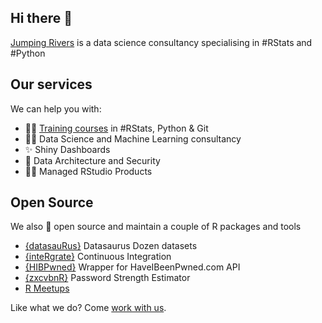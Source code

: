 ## Hi there 👋

[Jumping Rivers](https://www.jumpingrivers.com/) is a data science consultancy specialising in #RStats and #Python

## Our services

We can help you with:
- 👩‍🏫	[Training courses](https://www.jumpingrivers.com/training/all-courses/) in #RStats, Python & Git
- 👩‍💻 Data Science and Machine Learning consultancy
- ✨ Shiny Dashboards
- 🔐 Data Architecture and Security
- 💁‍♂️ Managed RStudio Products 

## Open Source

We also :purple_heart: open source and maintain a couple of R packages and tools

- [{datasauRus}](https://github.com/jumpingrivers/datasauRus) Datasaurus Dozen datasets 
- [{inteRgrate}](https://github.com/jumpingrivers/inteRgrate) Continuous Integration
- [{HIBPwned}](https://github.com/jumpingrivers/HIBPwned) Wrapper for HaveIBeenPwned.com API
- [{zxcvbnR}](https://github.com/jumpingrivers/zxcvbnR) Password Strength Estimator
- [R Meetups](https://github.com/jumpingrivers/meetingsR)


Like what we do? Come [work with us](https://jumping-rivers.welcomekit.co/).
